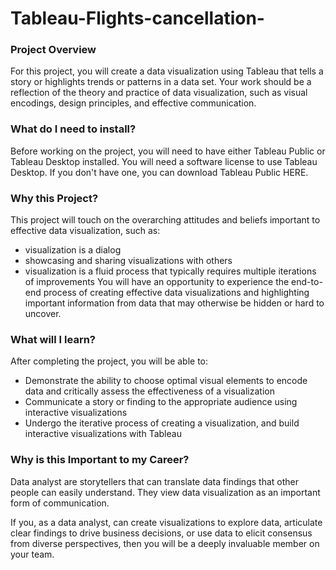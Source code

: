 # Tableau-Flights-cancellation-

### Project Overview
For this project, you will create a data visualization using Tableau that tells a story or highlights trends or patterns in a data set. Your work should be a reflection of the theory and practice of data visualization, such as visual encodings, design principles, and effective communication.

### What do I need to install?
Before working on the project, you will need to have either Tableau Public or Tableau Desktop installed. You will need a software license to use Tableau Desktop. If you don't have one, you can download Tableau Public HERE.

### Why this Project?
This project will touch on the overarching attitudes and beliefs important to effective data visualization, such as:

* visualization is a dialog
* showcasing and sharing visualizations with others
* visualization is a fluid process that typically requires multiple iterations of improvements
You will have an opportunity to experience the end-to-end process of creating effective data visualizations and highlighting important information from data that may otherwise be hidden or hard to uncover.

### What will I learn?
After completing the project, you will be able to:

* Demonstrate the ability to choose optimal visual elements to encode data and critically assess the effectiveness of a visualization
* Communicate a story or finding to the appropriate audience using interactive visualizations
* Undergo the iterative process of creating a visualization, and build interactive visualizations with Tableau

### Why is this Important to my Career?
Data analyst are storytellers that can translate data findings that other people can easily understand. They view data visualization as an important form of communication.

If you, as a data analyst, can create visualizations to explore data, articulate clear findings to drive business decisions, or use data to elicit consensus from diverse perspectives, then you will be a deeply invaluable member on your team.

